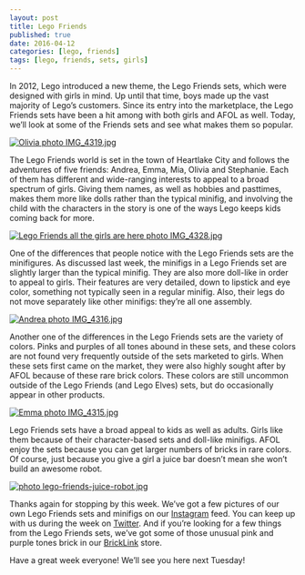 ```yaml
---
layout: post
title: Lego Friends
published: true
date: 2016-04-12
categories: [lego, friends]
tags: [lego, friends, sets, girls]
---
```


In 2012, Lego introduced a new theme, the Lego Friends sets, which were designed with girls in mind.  Up until that time, boys made up the vast majority of Lego’s customers.  Since its entry into the marketplace, the Lego Friends sets have been a hit among with both girls and AFOL as well.  Today, we’ll look at some of the Friends sets and see what makes them so popular.

<a href="http://s63.photobucket.com/user/anellas/media/IMG_4319.jpg.html" target="_blank"><img src="http://i63.photobucket.com/albums/h144/anellas/IMG_4319.jpg" border="0" alt="Olivia photo IMG_4319.jpg"/></a>

The Lego Friends world is set in the town of Heartlake City and follows the adventures of five friends: Andrea, Emma, Mia, Olivia and Stephanie.  Each of them has different and wide-ranging interests to appeal to a broad spectrum of girls.  Giving them names, as well as hobbies and pasttimes, makes them more like dolls rather than the typical minifig, and involving the child with the characters in the story is one of the ways Lego keeps kids coming back for more.

<a href="http://s63.photobucket.com/user/anellas/media/IMG_4328.jpg.html" target="_blank"><img src="http://i63.photobucket.com/albums/h144/anellas/IMG_4328.jpg" border="0" alt="Lego Friends all the girls are here photo IMG_4328.jpg"/></a>

One of the differences that people notice with the Lego Friends sets are the minifigures.  As discussed last week, the minifigs in a Lego Friends set are slightly larger than the typical minifig.  They are also more doll-like in order to appeal to girls.  Their features are very detailed, down to lipstick and eye color, something not typically seen in a regular minifig.  Also, their legs do not move separately like other minifigs: they’re all one assembly.  

<a href="http://s63.photobucket.com/user/anellas/media/IMG_4316.jpg.html" target="_blank"><img src="http://i63.photobucket.com/albums/h144/anellas/IMG_4316.jpg" border="0" alt="Andrea photo IMG_4316.jpg"/></a>

Another one of the differences in the Lego Friends sets are the variety of colors.  Pinks and purples of all tones abound in these sets, and these colors are not found very frequently outside of the sets marketed to girls.  When these sets first came on the market, they were also highly sought after by AFOL because of these rare brick colors.  These colors are still uncommon outside of the Lego Friends (and Lego Elves) sets, but do occasionally appear in other products.

<a href="http://s63.photobucket.com/user/anellas/media/IMG_4315.jpg.html" target="_blank"><img src="http://i63.photobucket.com/albums/h144/anellas/IMG_4315.jpg" border="0" alt="Emma photo IMG_4315.jpg"/></a>

Lego Friends sets have a broad appeal to kids as well as adults.  Girls like them because of their character-based sets and doll-like minifigs.  AFOL enjoy the sets because you can get larger numbers of bricks in rare colors.  Of course, just because you give a girl a juice bar doesn’t mean she won’t build an awesome robot.  

<a href="http://s63.photobucket.com/user/anellas/media/lego-friends-juice-robot.jpg.html" target="_blank"><img src="http://i63.photobucket.com/albums/h144/anellas/lego-friends-juice-robot.jpg" border="0" alt=" photo lego-friends-juice-robot.jpg"/></a>

Thanks again for stopping by this week.  We’ve got a few pictures of our own Lego Friends sets and minifigs on our [Instagram]( https://www.instagram.com/adobe_brick/) feed.  You can keep up with us during the week on [Twitter]( https://twitter.com/AdobeBrick ).  And if you’re looking for a few things from the Lego Friends sets, we’ve got some of those unusual pink and purple tones brick in our [BrickLink]( http://www.bricklink.com/store.asp?p=AdobeBrick) store.

Have a great week everyone!  We’ll see you here next Tuesday!
